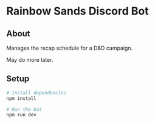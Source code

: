 # Rainbow Sands Discord Bot

## About

Manages the recap schedule for a D&D campaign.

May do more later.

## Setup

```bash
# Install dependencies
npm install

# Run the bot
npm run dev
```
